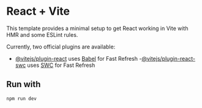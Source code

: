 # React + Vite

This template provides a minimal setup to get React working in Vite with HMR and some ESLint rules.

Currently, two official plugins are available:

- [@vitejs/plugin-react](https://github.com/vitejs/vite-plugin-react/blob/main/packages/plugin-react/README.md) uses [Babel](https://babeljs.io/) for Fast Refresh
-[@vitejs/plugin-react-swc](https://github.com/vitejs/vite-plugin-react-swc) uses [SWC](https://swc.rs/) for Fast Refresh

## Run with 
```bash
npm run dev
```

